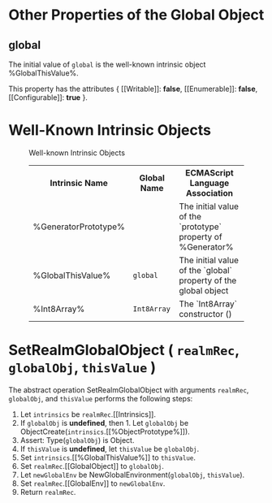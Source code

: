 # Other Properties of the Global Object

## global
The initial value of `global` is the well-known intrinsic object %GlobalThisValue%.

This property has the attributes { [[Writable]]: **false**, [[Enumerable]]: **false**, [[Configurable]]: **true** }.

# Well-Known Intrinsic Objects
<figure>
  <figcaption>Well-known Intrinsic Objects</figcaption>
  <table>
    <tbody>
      <tr>
        <th>Intrinsic Name</th>
        <th>Global Name</th>
        <th>ECMAScript Language Association</th>
      </tr>
      <tr>
        <td>%GeneratorPrototype%</td>
        <td></td>
        <td>The initial value of the `prototype` property of %Generator%</td>
      </tr>
      <tr>
        <td>%GlobalThisValue%</td>
        <td><code>global</code></td>
        <td>The initial value of the `global` property of the global object</td>
      </tr>
      <tr>
        <td>%Int8Array%</td>
        <td><code>Int8Array</code></td>
        <td>The `Int8Array` constructor (<emu-xref href="#sec-typedarray-objects"></emu-xref>)</td>
      </tr>
    </tbody>
  </table>
</figure>

# SetRealmGlobalObject ( `realmRec`, `globalObj`, `thisValue` )

The abstract operation SetRealmGlobalObject with arguments `realmRec`, `globalObj`, and `thisValue` performs the following steps:
  1. Let `intrinsics` be `realmRec`.[[Intrinsics]].
  1. If `globalObj` is **undefined**, then
    1. Let `globalObj` be ObjectCreate(`intrinsics`.[[%ObjectPrototype%]]).
  1. Assert: Type(`globalObj`) is Object.
  1. If `thisValue` is **undefined**, let `thisValue` be `globalObj`.
  1. Set `intrinsics`.[[%GlobalThisValue%]] to `thisValue`.
  1. Set `realmRec`.[[GlobalObject]] to `globalObj`.
  1. Let `newGlobalEnv` be NewGlobalEnvironment(`globalObj`, `thisValue`).
  1. Set `realmRec`.[[GlobalEnv]] to `newGlobalEnv`.
  1. Return `realmRec`.
